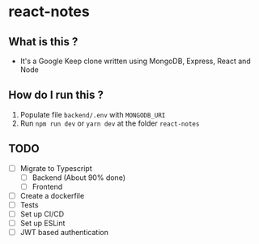 # react-notes

## What is this ?

- It's a Google Keep clone written using MongoDB, Express, React and Node

## How do I run this ?

1. Populate file `backend/.env` with `MONGODB_URI`
2. Run `npm run dev` or `yarn dev` at the folder `react-notes`

## TODO

- [ ] Migrate to Typescript
  - [ ] Backend (About 90% done)
  - [ ] Frontend
- [ ] Create a dockerfile
- [ ] Tests
- [ ] Set up CI/CD
- [ ] Set up ESLint
- [ ] JWT based authentication
